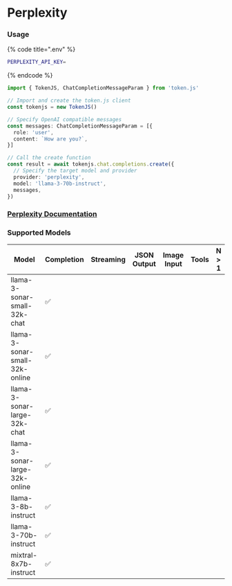# Perplexity

### Usage

{% code title=".env" %}
```bash
PERPLEXITY_API_KEY=
```
{% endcode %}

```typescript
import { TokenJS, ChatCompletionMessageParam } from 'token.js'

// Import and create the token.js client
const tokenjs = new TokenJS()

// Specify OpenAI compatible messages
const messages: ChatCompletionMessageParam = [{
  role: 'user',
  content: `How are you?`,
}]

// Call the create function
const result = await tokenjs.chat.completions.create({
  // Specify the target model and provider
  provider: 'perplexity',
  model: 'llama-3-70b-instruct',
  messages,
})
```

### [Perplexity Documentation](https://docs.perplexity.ai/)

<!-- compatibility -->
### Supported Models

| Model                          | Completion | Streaming | JSON Output | Image Input | Tools | N > 1 |
| ------------------------------ | ---------- | --------- | ----------- | ----------- | ----- | ----- |
| llama-3-sonar-small-32k-chat   | ✅          |           |             |             |       |       |
| llama-3-sonar-small-32k-online | ✅          |           |             |             |       |       |
| llama-3-sonar-large-32k-chat   | ✅          |           |             |             |       |       |
| llama-3-sonar-large-32k-online | ✅          |           |             |             |       |       |
| llama-3-8b-instruct            | ✅          |           |             |             |       |       |
| llama-3-70b-instruct           | ✅          |           |             |             |       |       |
| mixtral-8x7b-instruct          | ✅          |           |             |             |       |       |

